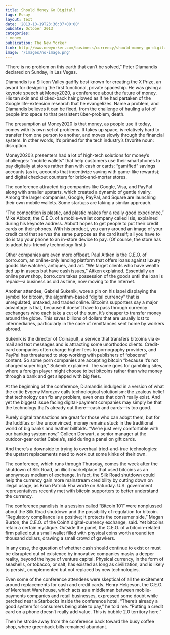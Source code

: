 ```yaml
---
title: Should Money Go Digital?
tags: Essay
layout: text
date: '2013-10-19T23:36:37+00:00'
pubdate: October 2013
categories:
- money
publication: The New Yorker
link: http://www.newyorker.com/business/currency/should-money-go-digital
image: '/images/no-image.png'
---
```



“There is no problem on this earth that can’t be solved,” Peter Diamandis declared on Sunday, in Las Vegas.

Diamandis is a Silicon Valley gadfly best known for creating the X Prize, an award for designing the first functional, private spaceship. He was giving a keynote speech at Money2020, a conference about the future of money. His tan skin and slicked-back hair glowed as if he had partaken of the Google life-extension research that he evangelizes. Name a problem, and Diamandis believes it can be fixed, from the challenge of hauling a lot of people into space to that persistent über-problem, death.

The presumption at Money2020 is that money, as people use it today, comes with its own set of problems. It takes up space, is relatively hard to transfer from one person to another, and moves slowly through the financial system. In other words, it’s primed for the tech industry’s favorite noun: disruption.

Money2020’s presenters had a lot of high-tech solutions for money’s challenges: “mobile wallets” that help customers use their smartphones to pay digitally at stores rather than with cash or cards; “gamified” savings accounts (as in, accounts that incentivize saving with game-like rewards); and digital checkout counters for brick-and-mortar stores.

The conference attracted big companies like Google, Visa, and PayPal along with smaller upstarts, which created a dynamic of gentle rivalry. Among the larger companies, Google, PayPal, and Square are launching their own mobile wallets. Some startups are taking a similar approach.

“The competition is plastic, and plastic makes for a really good experience,” Mike Abbott, the C.E.O. of a mobile-wallet company called Isis, explained during his keynote address. Abbott hopes to get people to put their credit cards on their phones. With his product, you carry around an image of your credit card that serves the same purpose as the card itself; all you have to do is tap your phone to an in-store device to pay. (Of course, the store has to adopt Isis-friendly technology first.)

Other companies are even more offbeat. Paul Aitken is the C.E.O. of borro.com, an online-only lending platform that offers loans against luxury goods like watches, antiques, and art. “We target clients who have wealth tied up in assets but have cash issues,” Aitken explained. Essentially an online pawnshop, borro.com takes possession of the goods until the loan is repaid—a business as old as time, now moving to the Internet.

Another attendee, Gabriel Sukenik, wore a pin on his lapel displaying the symbol for bitcoin, the algorithm-based “digital currency” that is unregulated, untaxed, and traded online. Bitcoin’s supporters say a major advantage is that, because it doesn’t have to pass through currency exchangers who each take a cut of the sum, it’s cheaper to transfer money around the globe. This saves billions of dollars that are usually lost to intermediaries, particularly in the case of remittances sent home by workers abroad.

Sukenik is the director of Coinapult, a service that transfers bitcoins via e-mail and text messages and is attracting some unorthodox clients. Credit-card companies often charge higher fees to pornography providers, and PayPal has threatened to stop working with publishers of “obscene” content. So some porn companies are accepting bitcoin “because it’s not charged super high,” Sukenik explained. The same goes for gambling sites, where a foreign player might choose to bet bitcoins rather than wire money through a bank and get slapped with big fees.

At the beginning of the conference, Diamandis indulged in a version of what the critic Evgeny Morozov calls technological solutionism: the zealous belief that technology can fix any problem, even ones that don’t really exist. And yet the biggest issue facing digital-payment companies may simply be that the technology that’s already out there—cash and cards—is too good.

Purely digital transactions are great for those who can adopt them, but for the luddites or the unconvinced, money remains stuck in the traditional world of big banks and leather billfolds. “We’re just very comfortable with our banking system now,” Colleen Dorwart, a senior manager at the outdoor-gear outlet Cabela’s, said during a panel on gift cards.

And there’s a downside to trying to overhaul tried-and-true technologies: the upstart replacements need to work out some kinks of their own.

The conference, which runs through Thursday, comes the week after the shutdown of Silk Road, an illicit marketplace that used bitcoins as an anonymous medium of exchange. In fact, the Silk Road shutdown could help the currency gain more mainstream credibility by cutting down on illegal usage, as Brian Patrick Eha wrote on Saturday. U.S. government representatives recently met with bitcoin supporters to better understand the currency.

The conference panelists in a session called “Bitcoin 101” were nonplussed about the Silk Road shutdown and the possibility of regulation for bitcoin. “Regulatory compliance is a positive; it protects the consumer side,” Megan Burton, the C.E.O. of the CoinX digital-currency exchange, said. Yet bitcoins retain a certain mystique. Outside the panel, the C.E.O. of a bitcoin-related firm pulled out a small wallet filled with physical coins worth around ten thousand dollars, drawing a small crowd of gawkers.

In any case, the question of whether cash should continue to exist or must be disrupted out of existence by innovative companies masks a deeper reality, beyond the hype of venture capital. Physical currency, in the form of seashells, or tobacco, or salt, has existed as long as civilization, and is likely to persist, complemented but not replaced by new technologies.

Even some of the conference attendees were skeptical of all the excitement around replacements for cash and credit cards. Henry Helgeson, the C.E.O. of Merchant Warehouse, which acts as a middleman between mobile-payments companies and retail businesses, expressed some doubt while perched near a Starbucks inside the conference hotel. “There’s already a good system for consumers being able to pay,” he told me. “Putting a credit card on a phone doesn’t really add value. This is bubble 2.0 territory here.”

Then he strode away from the conference back toward the busy coffee shop, where greenback bills remained abundant.
